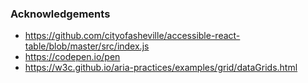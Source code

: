 ### Acknowledgements

- https://github.com/cityofasheville/accessible-react-table/blob/master/src/index.js
- https://codepen.io/pen
- https://w3c.github.io/aria-practices/examples/grid/dataGrids.html
